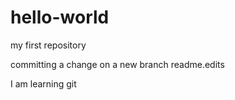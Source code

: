 # hello-world
my first repository

committing a change on a new branch readme.edits 

I am learning git
